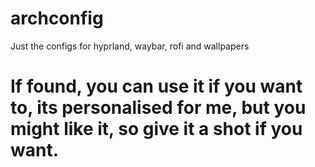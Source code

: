 # archconfig
Just the configs for hyprland, waybar, rofi and wallpapers

# If found, you can use it if you want to, its personalised for me, but you might like it, so give it a shot if you want.
